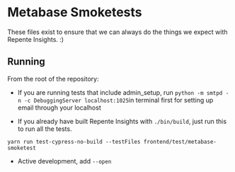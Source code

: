# Metabase Smoketests

These files exist to ensure that we can always do the things we expect with Repente Insights. :)

## Running

From the root of the repository:

- If you are running tests that include admin_setup, run `python -m smtpd -n -c DebuggingServer localhost:1025`in terminal first for setting up email through your localhost

- If you already have built Repente Insights with `./bin/build`, just run this to run all the tests.

```shell
yarn run test-cypress-no-build --testFiles frontend/test/metabase-smoketest
```

- Active development, add `--open`
